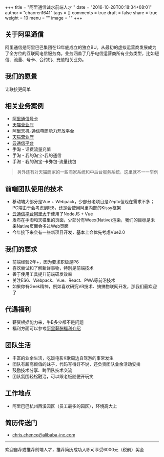 +++
title = "阿里通信诚求前端人才 "
date = "2016-10-28T00:18:34+08:01"
author = "chaoren1641"
tags = []
comments = true
draft = false
share = true
weight = 10
menu = ""
image = ""
+++

## 关于阿里通信
阿里通信是阿里巴巴集团在13年底成立的独立BU。从最初的虚拟运营商发展成为了全方位的互联网电信服务商。业务涵盖了几乎电信运营商所有业务类型，比如短信、流量、号卡、合约机、充值相关业务。

<!--more-->

## 我们的愿景
让联接更简单

## 相关业务案例
* [阿里通信号卡](https://aliqin.tmall.com)
* [天猫营业厅](https://wt.tmall.com)
* [阿里天机-通信电商能力开放平台](https://alitj.tmall.com/)
* [天猫营业厅](https://wt.tmall.com)
* [云通信平台](https://www.alidayu.com)
* 手淘 - 话费流量充值 
* 手淘 - 我的淘宝-我的通信
* 手淘 - 我的淘宝-卡券包-流量钱包

> 另外还有对天猫商家的一些商家系统和中后台服务系统，这里就不一一举例


## 前端团队使用的技术
* 移动端大部分是Vue + Webpack，少部分老项目是Zepto但现在需求不多；PC端由于会考虑到IE8，还是会使用阿里内部的Kissy框架
* [云通信平台阿里大](https://www.alidayu.com)于使用了NodeJS + Vue
* 发布在手淘和天猫里的页面，少部分有Weex(Native)渲染，我们的目标是未来Native页面会多过Web页面
* 今年接下来会有一些新项目开发，基本上会优先考虑Vue2.0

## 我们的要求
* 前端经验2年+，因为要求职级是P6
* 喜欢尝试和了解新鲜事物，特别是前端技术
* 善于使用工具提升前端研发效率
* 关注ES6、Webpack、Vue、React、PWA等前沿技术
* 如果你有Geek精神，例如喜欢研究VR技术、搞搞物联网开发，那我们最欢迎了


## 代遇福利
* 薪资根据能力来，牛B多少都不是问题
* 福利方面可以参考[阿里薪酬福利介绍](https://campus.alibaba.com/welfare.htm)

## 团队生活
* 丰富的业余生活，吃饭电影K歌周边自驾游的事常发生
* 团队有超高颜值的妹子，代码写得好不说，还负责团队业余活动安排
* 鼓励技术分享、跨团队技术交流
* 团队氛围轻松融洽，可以跟老板随便开玩笑

## 工作地点
* 阿里巴巴杭州西溪园区（员工最多的园区），环境高大上

## 简历传送门
* <chris.chencq@alibaba-inc.com>


---
欢迎自荐或推荐前端人才，推荐简历成功入职可享受6000元（税前）奖金

